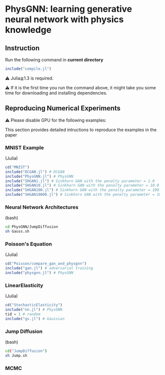 # PhysGNN: learning generative neural network with physics knowledge

## Instruction 


Run the following command in **current directory** 
```julia
include("compile.jl")
```
:warning: Julia≧1.3 is required.

⚠️ If it is the first time you run the command above, it might take you some time for downloading and installing dependencies. 

## Reproducing Numerical Experiments

:warning: Please disable GPU for the following examples: 

This section provides detailed intructions to reproduce the examples in the paper

### MNIST Example

(Julia)

```julia
cd("MNIST")
include("DCGAN.jl") # DCGAN
include("PhysGNN.jl") # PhysGNN
include("SHGAN1.jl") # Sinkhorn GAN with the penalty parameter = 1.0
include("SHGAN10.jl") # Sinkhorn GAN with the penalty parameter = 10.0
include("SHGAN100.jl") # Sinkhorn GAN with the penalty parameter = 100.0
include("SHGAN10000.jl") # Sinkhorn GAN with the penalty parameter = 10000.0
```

### Neural Network Architectures

(bash)

```bash
cd PhysGNN/JumpDiffusion
sh Gauss.sh 
```

### Poisson's Equation

(Julia)

```julia
cd("Poisson/compare_gan_and_physgnn")
include("gan.jl") # adversarial training
include("physgnn.jl") # PhysGNN
```

### LinearElasticity

(Julia)

```julia
cd("StochasticElasticity")
include("nn.jl") # PhysGNN
tid = 1 # random
include("gs.jl") # Gaussian 
```

### Jump Diffusion

(bash)

```bash
cd("JumpDiffusion")
sh Jump.sh 
```

### MCMC 


